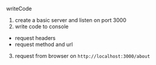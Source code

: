 writeCode

1. create a basic server and listen on port 3000
2. write code to console

- request headers
- request method and url

3. request from browser on `http://localhost:3000/about`

```js

```

